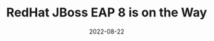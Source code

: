 ---
title: "RedHat JBoss EAP 8 is on the Way"
date: 2022-08-22
tags: [""]
dbiblogtitle: redhat-jboss-eap-8-is-on-the-way
---